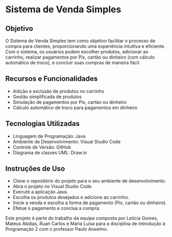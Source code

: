 # Sistema de Venda Simples
## Objetivo
O Sistema de Venda Simples tem como objetivo facilitar o processo de compra para clientes, proporcionando uma experiência intuitiva e eficiente. Com o sistema, os usuários podem escolher produtos, adicionar ao carrinho, realizar pagamentos por Pix, cartão ou dinheiro (com cálculo automático de troco), e concluir suas compras de maneira fácil.

## Recursos e Funcionalidades
- Adição e exclusão de produtos no carrinho
- Gestão simplificada de produtos
- Simulação de pagamentos por Pix, cartão ou dinheiro
- Cálculo automático de troco para pagamentos em dinheiro
## Tecnologias Utilizadas
- Linguagem de Programação: Java
- Ambiente de Desenvolvimento: Visual Studio Code
- Controle de Versão: GitHub
- Diagrama de classes UML: Draw.io
## Instruções de Uso
- Clone o repositório do projeto para o seu ambiente de desenvolvimento.
- Abra o projeto no Visual Studio Code.
- Execute a aplicação Java.
- Escolha os produtos desejados e adicione ao carrinho.
- Inicie a venda e escolha a forma de pagamento (Pix, cartão ou dinheiro).
- Efetue o pagamento e conclua a compra.

Este projeto é parte do trabalho da equipe composta por Letícia Gomes, Mateus Abdias, Ruan Carlos e Maria Luisa para a disciplina de Introdução à Programação 2 com o professor Paulo Anselmo.
